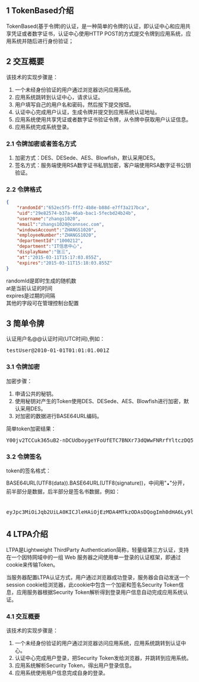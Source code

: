 
<h2>1 TokenBased介绍</h2>

TokenBased(基于令牌)的认证，是一种简单的令牌的认证，即认证中心和应用共享凭证或者数字证书，认证中心使用HTTP POST的方式提交令牌到应用系统，应用系统并随后进行身份验证；

<h2>2 交互概要</h2>
 
该技术的实现步骤是：
 <ol>
  <li>一个未经身份验证的用户通过浏览器访问应用系统。</li>
  <li>应用系统跳转到认证中心，请求认证。</li>
  <li>用户填写自己的用户名和密码，然后按下提交按钮。</li>
  <li>认证中心完成用户认证，生成令牌并提交到应用系统认证地址。</li>
  <li>应用系统使用共享凭证或者数字证书验证令牌，从令牌中获取用户认证信息。</li>
  <li>应用系统完成系统登录。</li>
</ol>

<h3>2.1 令牌加密或者签名方式</h3>

<ol>
  <li>加密方式：DES、DESede、AES、Blowfish，默认采用DES。</li>
  <li>签名方式：服务端使用RSA数字证书私钥加密，客户端使用RSA数字证书公钥验证。</li>
</ol>

<h3>2.2 令牌格式</h3>

```json
{
	"randomId":"652ec5f5-fff2-4b8e-b88d-e7ff3a217bca",
	"uid":"29e82574-b37a-46ab-bac1-5fecbd24b24b",
	"username":"zhangs1020",
	"email":"zhangs1020@connsec.com",
	"windowsAccount":"ZHANGS1020",
	"employeeNumber":"ZHANGS1020",
	"departmentId":"1000212",
	"department":"IT信息中心",
	"displayName":"张三",
	"at":"2015-03-11T15:17:03.855Z",
	"expires":"2015-03-11T15:18:03.855Z"
}
``` 

randomId是即时生成的随机数<br>
at是当前认证的时间<br>
expires是过期的间隔<br>
其他的字段可在管理控制台配置

<h2>3 简单令牌</h2>

认证用户名@@认证时间(UTC时间),例如：
<pre class="prettyprint">
testUser@2010-01-01T01:01:01.001Z
</pre>
<h3>3.1 令牌加密</h3>

加密步骤：
 <ol>
  <li>申请公共的秘钥。</li>
  <li>使用秘钥对产生的Token使用DES、DESede、AES、Blowfish进行加密，默认采用DES。</li>
  <li>对加密的数据进行BASE64URL编码。</li>
</ol>


简单token加密结果：<br>
<pre class="prettyprint">
Y00jv2TCCuk365uB2-nDCUdboygeYFoUfETC7BNXr73dQWwFNRrfYltczDQ5iWg8NTO-GsP--VlR6L-JyNhZSg
</pre>
<h3>3.2 令牌签名</h3>

token的签名格式：BASE64URL(UTF8(data)).BASE64URL(UTF8(signature))，中间用"<em style='font-size: 30px;  font-style: normal;'>.</em>"分开，前半部分是数据，后半部分是签名书数据，例如：<br>
<pre class="prettyprint">
eyJpc3MiOiJqb2UiLA0KICJleHAiOjEzMDA4MTkzODAsDQogImh0dHA6Ly9leGFtcGxlLmNvbS9pc19yb290Ijp0cnVlfQ<em style="font-size: 40px;  font-style: normal;">.</em>dBjftJeZ4CVP-mB92K27uhbUJU1p1r_wW1gFWFOEjXk
</pre>

<h2>4 LTPA介绍</h2>
    
LTPA是Lightweight ThirdParty Authentication简称，轻量级第三方认证，支持在一个因特网域中的一组 Web 服务器之间使用单一登录的认证框架，即通过cookie来传输Token。

当服务器配置LTPA认证方式，用户通过浏览器成功登录，服务器会自动发送一个session cookie给浏览器，此cookie中包含一个加密和签名Security Token信息，应用服务器根据Security Token解析得到登录用户信息自动完成应用系统认证。

<h3>4.1 交互概要</h3>
 
 该技术的实现步骤是：
 <ol>
  <li>一个未经身份验证的用户通过浏览器访问应用系统，应用系统跳转到认证中心。</li>
  <li>认证中心完成用户登录，把Security Token发给浏览器，并跳转到应用系统。</li>
  <li>应用系统解析Security Token，得出用户登录信息。</li>
  <li>应用系统使用用户信息完成自身的登录。</li>
</ol>